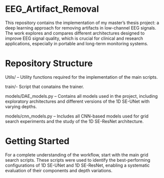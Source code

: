 # EEG_Artifact_Removal
This repository contains the implementation of my master’s thesis project: a deep learning approach for removing artifacts in low-channel EEG signals. The work explores and compares different architectures designed to improve EEG signal quality, which is crucial for clinical and research applications, especially in portable and long-term monitoring systems.

# Repository Structure

Utils/ – Utility functions required for the implementation of the main scripts.

train/- Script that conatains the trainer.

models/DAE_models.py – Contains all models used in the project, including exploratory architectures and different versions of the 1D SE-UNet with varying depths.

models/cnn_models.py – Includes all CNN-based models used for grid search experiments and the study of the 1D SE-ResNet architecture.

# Getting Started

For a complete understanding of the workflow, start with the main grid search scripts.
These scripts were used to identify the best-performing configurations of 1D SE-UNet and 1D SE-ResNet, enabling a systematic evaluation of their components and depth variations.
